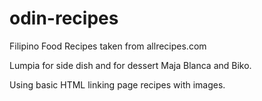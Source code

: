 # odin-recipes

Filipino Food Recipes taken from allrecipes.com

Lumpia for side dish and for dessert Maja Blanca and Biko.

Using basic HTML linking page recipes with images.